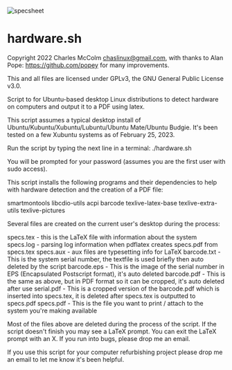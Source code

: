![specsheet](https://github.com/chaslinux/hardware.sh/assets/97259120/dbe65ec3-b93d-4c59-9a7b-51e1db569c8e)

# hardware.sh
Copyright 2022 Charles McColm <chaslinux@gmail.com>, 
with thanks to Alan Pope: https://github.com/popey for many improvements.

This and all files are licensed under GPLv3, the GNU General Public License v3.0.

Script to for Ubuntu-based desktop Linux distributions to detect hardware on computers and output it to a PDF using latex.

This script assumes a typical desktop install of Ubuntu/Kubuntu/Xubuntu/Lubuntu/Ubuntu Mate/Ubuntu Budgie. It's been tested on a few
Xubuntu systems as of February 25, 2023.

Run the script by typing the next line in a terminal:
./hardware.sh

You will be prompted for your password (assumes you are the first user with sudo access).

This script installs the following programs and their dependencies to help with hardware detection and the creation of a PDF file:

smartmontools
libcdio-utils
acpi
barcode
texlive-latex-base
texlive-extra-utils
texlive-pictures

Several files are created on the current user's desktop during the process:

specs.tex - this is the LaTeX file with information about the system
specs.log - parsing log information when pdflatex creates specs.pdf from specs.tex
specs.aux - aux files are typesetting info for LaTeX
barcode.txt - This is the system serial number, the textfile is used briefly then auto deleted by the script
barcode.eps - This is the image of the serial number in EPS (Encapsulated Postscript format), it's auto deleted
barcode.pdf - This is the same as above, but in PDF format so it can be cropped, it's auto deleted after use
serial.pdf - This is a cropped version of the barcode.pdf which is inserted into specs.tex, it is deleted after 
specs.tex is outputted to specs.pdf
specs.pdf - This is the file you want to print / attach to the system you're making available

Most of the files above are deleted during the process of the script. If the script doesn't finish you may see a
LaTeX prompt. You can exit the LaTeX prompt with an X. If you run into bugs, please drop me an email.

If you use this script for your computer refurbishing project please drop me an email to let me know it's been helpful.
